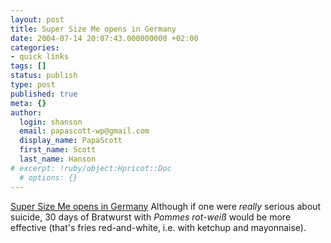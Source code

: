 ```yaml
---
layout: post
title: Super Size Me opens in Germany
date: 2004-07-14 20:07:43.000000000 +02:00
categories:
- quick links
tags: []
status: publish
type: post
published: true
meta: {}
author:
  login: shanson
  email: papascott-wp@gmail.com
  display_name: PapaScott
  first_name: Scott
  last_name: Hanson
# excerpt: !ruby/object:Hpricot::Doc
  # options: {}
---
```

<p><a href="http://www.spiegel.de/kultur/kino/0,1518,308577,00.html" title="Super Size Me: Angriff der Killer-Burger - Kultur - SPIEGEL ONLINE">Super Size Me opens in Germany</a> Although if one were <em>really</em> serious about suicide, 30 days of Bratwurst with <em>Pommes rot-weiß</em> would be more effective (that's fries red-and-white, i.e. with ketchup and mayonnaise).</p>
